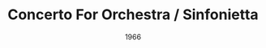 ---
discogs_id: 4464698
discogs_master_id: 616525
title: Concerto For Orchestra / Sinfonietta
artists: ['George Szell', 'The Cleveland Orchestra']
date: 1966
genre: ['Classical']
image: Concerto For Orchestra - Sinfonietta-4464698.jpg
label: Columbia Masterworks
country: US
category: Classical
---